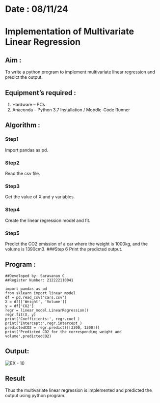 # Date : 08/11/24
# Implementation of Multivariate Linear Regression
## Aim :
To write a python program to implement multivariate linear regression and predict the output.
## Equipment’s required :
1.	Hardware – PCs
2.	Anaconda – Python 3.7 Installation / Moodle-Code Runner
## Algorithm :
### Step1
Import pandas as pd.

### Step2
Read the csv file.

### Step3
Get the value of X and y variables.

### Step4
Create the linear regression model and fit.

### Step5
Predict the CO2 emission of a car where the weight is 1000kg, and the volume is 1390cm3.
###Step 6
Print the predicted output.
## Program :
```
##Developed by: Saravanan C
##Register Number: 212222110041

import pandas as pd
from sklearn import linear_model
df = pd.read_csv("cars.csv")
X = df[['Weight', 'Volume']]
y = df['CO2']
regr = linear_model.LinearRegression()
regr.fit(X, y)
print('Coefficients:', regr.coef_)
print('Intercept:',regr.intercept_)
predictedCO2 = regr.predict([[3300, 1300]])
print('Predicted CO2 for the corresponding weight and volume',predictedCO2)

```
## Output:
![EX - 10](https://github.com/user-attachments/assets/c9f85218-be83-496c-a983-23549a10058e)
## Result
Thus the multivariate linear regression is implemented and predicted the output using python program.
